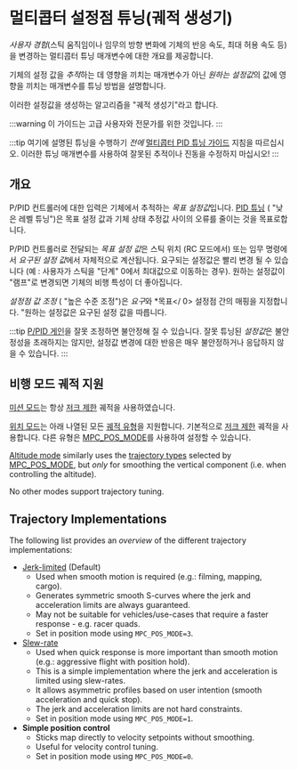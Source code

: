 # 멀티콥터 설정점 튜닝(궤적 생성기)

*사용자 경험*(스틱 움직임이나 임무의 방향 변화에 기체의 반응 속도, 최대 허용 속도 등)을 변경하는 멀티콥터 튜닝 매개변수에 대한 개요를 제공합니다. 

기체의 설정 값을 *추적*하는 데 영향을 끼치는 매개변수가 아닌 *원하는 설정값*의 값에 영향을 끼치는 매개변수를 튜닝 방법을 설명합니다.

이러한 설정값을 생성하는 알고리즘을 "궤적 생성기"라고 합니다.

:::warning
이 가이드는 고급 사용자와 전문가를 위한 것입니다.
:::

:::tip
여기에 설명된 튜닝을 수행하기 *전에* [멀티콥터 PID 튜닝 가이드](../config_mc/pid_tuning_guide_multicopter.md) 지침을 따르십시오. 이러한 튜닝 매개변수를 사용하여 잘못된 추적이나 진동을 수정하지 마십시오!
:::

## 개요

P/PID 컨트롤러에 대한 입력은 기체에서 추적하는 *목표 설정값*입니다. [PID 튜닝](../config_mc/pid_tuning_guide_multicopter.md) ( "낮은 레벨 튜닝")은 목표 설정 값과 기체 상태 추정값 사이의 오류를 줄이는 것을 목표로합니다.

P/PID 컨트롤러로 전달되는 *목표 설정 값*은 스틱 위치 (RC 모드에서) 또는 임무 명령에서 *요구된 설정 값*에서 자체적으로 계산됩니다. 요구되는 설정값은 빨리 변경 될 수 있습니다 (예 : 사용자가 스틱을 "단계" 0에서 최대값으로 이동하는 경우). 원하는 설정값이 "램프"로 변경되면 기체의 비행 특성이 더 좋아집니다.

*설정점 값 조정* ( "높은 수준 조정")은 *요구*와 *목표</ 0> 설정점 간의 매핑을 지정합니다. "원하는 설정값은 요구된 설정 값을 따릅니다.</p> 

:::tip
[P/PID 게인](../config_mc/pid_tuning_guide_multicopter.md)을 잘못 조정하면 불안정해 질 수 있습니다. 잘못 튜닝된 *설정값*은 불안정성을 초래하지는 않지만, 설정값 변경에 대한 반응은 매우 불안정하거나 응답하지 않을 수 있습니다.
:::

<span id="modes"></span>

## 비행 모드 궤적 지원

[미션 모드](../flight_modes/mission.md)는 항상 [저크 제한](../config_mc/mc_jerk_limited_type_trajectory.md) 궤적을 사용하였습니다.

[위치 모드](../flight_modes/position_mc.md)는 아래 나열된 모든 [궤적 유형](#trajectory_implementation)을 지원합니다. 기본적으로 [저크 제한](../config_mc/mc_jerk_limited_type_trajectory.md) 궤적을 사용합니다. 다른 유형은 [MPC_POS_MODE](../advanced_config/parameter_reference.md#MPC_POS_MODE)를 사용하여 설정할 수 있습니다.

[Altitude mode](../flight_modes/altitude_mc.md) similarly uses the [trajectory types](#trajectory_implementation) selected by [MPC_POS_MODE](../advanced_config/parameter_reference.md#MPC_POS_MODE), but *only* for smoothing the vertical component (i.e. when controlling the altitude).

No other modes support trajectory tuning.

<span id="trajectory_implementation"></span>

## Trajectory Implementations

The following list provides an *overview* of the different trajectory implementations:

- [Jerk-limited](../config_mc/mc_jerk_limited_type_trajectory.md) (Default) 
  - Used when smooth motion is required (e.g.: filming, mapping, cargo).
  - Generates symmetric smooth S-curves where the jerk and acceleration limits are always guaranteed.
  - May not be suitable for vehicles/use-cases that require a faster response - e.g. racer quads.
  - Set in position mode using `MPC_POS_MODE=3`.
- [Slew-rate](../config_mc/mc_slew_rate_type_trajectory.md) 
  - Used when quick response is more important than smooth motion (e.g.: aggressive flight with position hold).
  - This is a simple implementation where the jerk and acceleration is limited using slew-rates.
  - It allows asymmetric profiles based on user intention (smooth acceleration and quick stop). 
  - The jerk and acceleration limits are not hard constraints.
  - Set in position mode using `MPC_POS_MODE=1`.
- **Simple position control** 
  - Sticks map directly to velocity setpoints without smoothing.
  - Useful for velocity control tuning.
  - Set in position mode using `MPC_POS_MODE=0`.